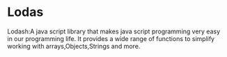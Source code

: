 # Lodas
Lodash:A java script library that makes java script programming very easy in our programming life.
It provides a wide range of functions to simplify working with arrays,Objects,Strings and more.

